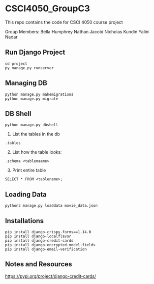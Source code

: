 # CSCI4050_GroupC3

This repo contains the code for CSCI 4050 course project

Group Members:
Bella Humphrey
Nathan Jacobi
Nicholas Kundin
Yalini Nadar

## Run Django Project
```
cd project  
py manage.py runserver
```

## Managing DB
```
python manage.py makemigrations
python manage.py migrate
```

## DB Shell
```
python manage.py dbshell
```
1. List the tables in the db
```
.tables
```
2. List how the table looks:
```
.schema <tablenaame>
```
3. Print entire table
```
SELECT * FROM <tablename>;
```

## Loading Data
```
python3 manage.py loaddata movie_data.json
```

## Installations
```
pip install django-crispy-forms==1.14.0
pip install django-localflavor
pip install django-credit-cards
pip install django-encrypted-model-fields
pip install django-email-verification

```
## Notes and Resources
https://pypi.org/project/django-credit-cards/

